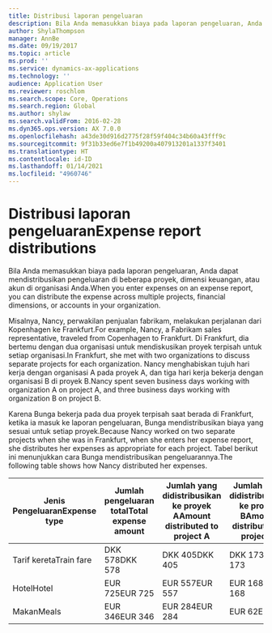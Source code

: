 ```yaml
---
title: Distribusi laporan pengeluaran
description: Bila Anda memasukkan biaya pada laporan pengeluaran, Anda dapat mendistribusikan pengeluaran di beberapa proyek, entitas hukum, atau akun di organisasi Anda.
author: ShylaThompson
manager: AnnBe
ms.date: 09/19/2017
ms.topic: article
ms.prod: ''
ms.service: dynamics-ax-applications
ms.technology: ''
audience: Application User
ms.reviewer: roschlom
ms.search.scope: Core, Operations
ms.search.region: Global
ms.author: shylaw
ms.search.validFrom: 2016-02-28
ms.dyn365.ops.version: AX 7.0.0
ms.openlocfilehash: a43de30d916d2775f28f59f404c34b60a43fff9c
ms.sourcegitcommit: 9f31b33ed6e7f1b49200a407913201a1337f3401
ms.translationtype: HT
ms.contentlocale: id-ID
ms.lasthandoff: 01/14/2021
ms.locfileid: "4960746"
---
```

# <a name="expense-report-distributions"></a><span data-ttu-id="421fc-103">Distribusi laporan pengeluaran</span><span class="sxs-lookup"><span data-stu-id="421fc-103">Expense report distributions</span></span>

<span data-ttu-id="421fc-104">Bila Anda memasukkan biaya pada laporan pengeluaran, Anda dapat mendistribusikan pengeluaran di beberapa proyek, dimensi keuangan, atau akun di organisasi Anda.</span><span class="sxs-lookup"><span data-stu-id="421fc-104">When you enter expenses on an expense report, you can distribute the expense across multiple projects, financial dimensions, or accounts in your organization.</span></span>

<span data-ttu-id="421fc-105">Misalnya, Nancy, perwakilan penjualan fabrikam, melakukan perjalanan dari Kopenhagen ke Frankfurt.</span><span class="sxs-lookup"><span data-stu-id="421fc-105">For example, Nancy, a Fabrikam sales representative, traveled from Copenhagen to Frankfurt.</span></span> <span data-ttu-id="421fc-106">Di Frankfurt, dia bertemu dengan dua organisasi untuk mendiskusikan proyek terpisah untuk setiap organisasi.</span><span class="sxs-lookup"><span data-stu-id="421fc-106">In Frankfurt, she met with two organizations to discuss separate projects for each organization.</span></span> <span data-ttu-id="421fc-107">Nancy menghabiskan tujuh hari kerja dengan organisasi A pada proyek A, dan tiga hari kerja bekerja dengan organisasi B di proyek B.</span><span class="sxs-lookup"><span data-stu-id="421fc-107">Nancy spent seven business days working with organization A on project A, and three business days working with organization B on project B.</span></span>

<span data-ttu-id="421fc-108">Karena Bunga bekerja pada dua proyek terpisah saat berada di Frankfurt, ketika ia masuk ke laporan pengeluaran, Bunga mendistribusikan biaya yang sesuai untuk setiap proyek.</span><span class="sxs-lookup"><span data-stu-id="421fc-108">Because Nancy worked on two separate projects when she was in Frankfurt, when she enters her expense report, she distributes her expenses as appropriate for each project.</span></span> <span data-ttu-id="421fc-109">Tabel berikut ini menunjukkan cara Bunga mendistribusikan pengeluarannya.</span><span class="sxs-lookup"><span data-stu-id="421fc-109">The following table shows how Nancy distributed her expenses.</span></span>


| <span data-ttu-id="421fc-110">Jenis Pengeluaran</span><span class="sxs-lookup"><span data-stu-id="421fc-110">Expense type</span></span> | <span data-ttu-id="421fc-111">Jumlah pengeluaran total</span><span class="sxs-lookup"><span data-stu-id="421fc-111">Total expense amount</span></span>|<span data-ttu-id="421fc-112">Jumlah yang didistribusikan ke proyek A</span><span class="sxs-lookup"><span data-stu-id="421fc-112">Amount distributed to project A</span></span>| <span data-ttu-id="421fc-113">Jumlah yang didistribusikan ke proyek B</span><span class="sxs-lookup"><span data-stu-id="421fc-113">Amount distributed to project B</span></span> |
|--------------|---------------------|-------------------------------|---------------------------------|
|<span data-ttu-id="421fc-114">Tarif kereta</span><span class="sxs-lookup"><span data-stu-id="421fc-114">Train fare</span></span>   |<span data-ttu-id="421fc-115">DKK 578</span><span class="sxs-lookup"><span data-stu-id="421fc-115">DKK 578</span></span>              |<span data-ttu-id="421fc-116">DKK 405</span><span class="sxs-lookup"><span data-stu-id="421fc-116">DKK 405</span></span>                        |<span data-ttu-id="421fc-117">DKK 173</span><span class="sxs-lookup"><span data-stu-id="421fc-117">DKK 173</span></span>                          |
|<span data-ttu-id="421fc-118">Hotel</span><span class="sxs-lookup"><span data-stu-id="421fc-118">Hotel</span></span>         |<span data-ttu-id="421fc-119">EUR 725</span><span class="sxs-lookup"><span data-stu-id="421fc-119">EUR 725</span></span>              |<span data-ttu-id="421fc-120">EUR 557</span><span class="sxs-lookup"><span data-stu-id="421fc-120">EUR 557</span></span>                        |<span data-ttu-id="421fc-121">EUR 168</span><span class="sxs-lookup"><span data-stu-id="421fc-121">EUR 168</span></span>                          |
|<span data-ttu-id="421fc-122">Makan</span><span class="sxs-lookup"><span data-stu-id="421fc-122">Meals</span></span>         |<span data-ttu-id="421fc-123">EUR 346</span><span class="sxs-lookup"><span data-stu-id="421fc-123">EUR 346</span></span>              |<span data-ttu-id="421fc-124">EUR 284</span><span class="sxs-lookup"><span data-stu-id="421fc-124">EUR 284</span></span>                        |<span data-ttu-id="421fc-125">EUR 62</span><span class="sxs-lookup"><span data-stu-id="421fc-125">EUR 62</span></span>                           |

